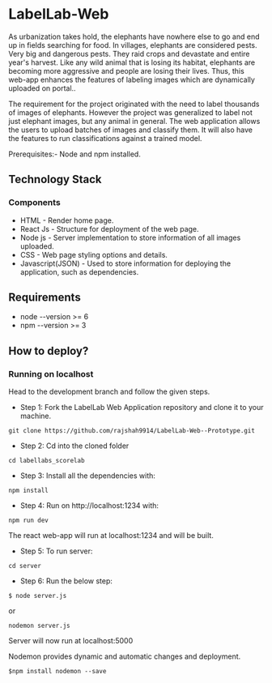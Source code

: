 # LabelLab-Web

As urbanization takes hold, the elephants have nowhere else to go and end up in fields searching for food.
In villages, elephants are considered pests. Very big and dangerous pests.  They raid crops and devastate and entire year's harvest.
Like any wild animal that is losing its habitat, elephants are becoming more aggressive and people are losing their lives.
Thus, this web-app enhances the features of labeling images which are dynamically uploaded on portal..

The requirement for the project originated with the need to label thousands of images of elephants. However the project was generalized to label not just elephant images, but any animal in general. The web application allows the users to upload batches of images and classify them. It will also have the features to run classifications against a trained model.

Prerequisites:-
Node and npm installed.

## Technology Stack

### Components
  * HTML - Render home page.
  * React Js - Structure for deployment of the web page.
  * Node js - Server implementation to store information of all images uploaded.
  * CSS - Web page styling options and details.
  * Javascript(JSON) - Used to store information for deploying the application, such as dependencies.

## Requirements
  * node --version >= 6
  * npm --version >= 3

## How to deploy?
### Running on localhost

Head to the development branch and follow the given steps.
  * Step 1: Fork the LabelLab Web Application repository and clone it to your machine. 
```
git clone https://github.com/rajshah9914/LabelLab-Web--Prototype.git
```

  * Step 2: Cd into the cloned folder
```
cd labellabs_scorelab
```

  * Step 3: Install all the dependencies with:
```
npm install 
```
  * Step 4: Run on http://localhost:1234 with:
```
npm run dev
```
The react web-app will run at localhost:1234 and will be built.


  * Step 5: To run server:
```
cd server
```
  * Step 6: Run the below step:
```
$ node server.js
```
or 
```
nodemon server.js
```

Server will now run at localhost:5000

Nodemon provides dynamic and automatic changes and deployment.

```
$npm install nodemon --save
```
